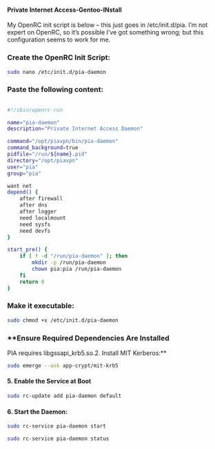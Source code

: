#### **Private Internet Access-Gentoo-INstall**

My OpenRC init script is below – this just goes in /etc/init.d/pia. I’m not expert on OpenRC, so it’s possible I’ve got something wrong; but this configuration seems to work for me.

### **Create the OpenRC Init Script:**

```bash
sudo nano /etc/init.d/pia-daemon   
```


### **Paste the following content:**

```bash

#!/sbin/openrc-run

name="pia-daemon"
description="Private Internet Access Daemon"

command="/opt/piavpn/bin/pia-daemon"
command_background=true
pidfile="/run/${name}.pid"
directory="/opt/piavpn"
user="pia"
group="pia"

want net
depend() {
    after firewall
    after dns
    after logger
    need localmount
    need sysfs
    need devfs
}

start_pre() {
    if [ ! -d "/run/pia-daemon" ]; then
        mkdir -p /run/pia-daemon
        chown pia:pia /run/pia-daemon
    fi
    return 0
}   
```

### **Make it executable:**

```bash
sudo chmod +x /etc/init.d/pia-daemon   
```

### **Ensure Required Dependencies Are Installed
PIA requires libgssapi_krb5.so.2. Install MIT Kerberos:**

```bash
sudo emerge --ask app-crypt/mit-krb5   
```

#### **5. Enable the Service at Boot**

```bash
sudo rc-update add pia-daemon default   
```
#### **6. Start the Daemon:**

```bash
sudo rc-service pia-daemon start   
```

```bash
sudo rc-service pia-daemon status   
```





